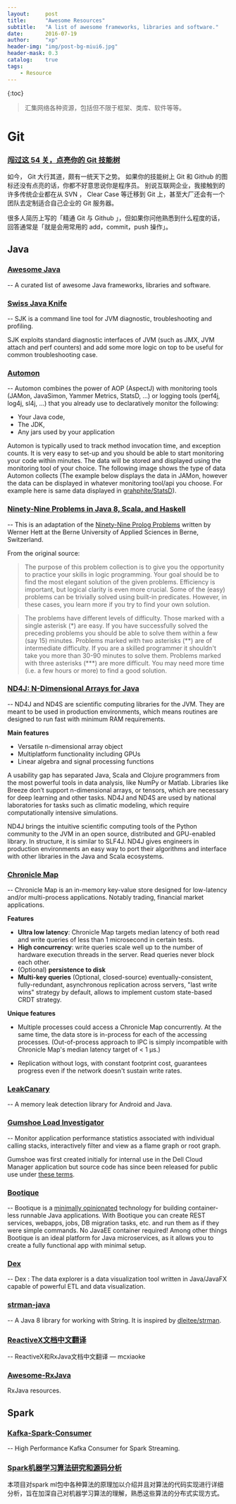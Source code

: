 ```yaml
---
layout:     post
title:      "Awesome Resources"
subtitle:   "A list of awesome frameworks, libraries and software."
date:       2016-07-19
author:     "xp"
header-img: "img/post-bg-miui6.jpg"
header-mask: 0.3
catalog:    true
tags:
    - Resource
---
```

{:toc}

> 汇集网络各种资源，包括但不限于框架、类库、软件等等。

# Git

### [闯过这 54 关，点亮你的 Git 技能树](https://www.v2ex.com/t/247270)
如今， Git 大行其道，颇有一统天下之势。
如果你的技能树上 Git 和 Github 的图标还没有点亮的话，你都不好意思说你是程序员。
别说互联网企业，我接触到的许多传统企业都在从 SVN ， Clear Case 等迁移到 Git 上，甚至大厂还会有一个团队去定制适合自己企业的 Git 服务器。

很多人简历上写的「精通 Git 与 Github 」，但如果你问他熟悉到什么程度的话，回答通常是「就是会用常用的 add，commit，push 操作」。


## Java

### [Awesome Java](https://github.com/akullpp/awesome-java)
--
A curated list of awesome Java frameworks, libraries and software.


### [Swiss Java Knife](https://github.com/aragozin/jvm-tools)
--
SJK is a command line tool for JVM diagnostic, troubleshooting and profiling.

SJK exploits standard diagnostic interfaces of JVM (such as JMX, JVM attach and perf counters) and add some more logic on top to be useful for common troubleshooting case.


### [Automon](https://github.com/stevensouza/automon)
--
Automon combines the power of AOP (AspectJ) with monitoring tools (JAMon, JavaSimon, Yammer Metrics, StatsD, ...) or logging tools (perf4j, log4j, sl4j, ...) that you already use to declaratively monitor the following:

- Your Java code,
- The JDK,
- Any jars used by your application

Automon is typically used to track method invocation time, and exception counts. It is very easy to set-up and you should be able to start monitoring your code within minutes. The data will be stored and displayed using the monitoring tool of your choice. The following image shows the type of data Automon collects (The example below displays the data in JAMon, however the data can be displayed in whatever monitoring tool/api you choose. For example here is same data displayed in [grahphite/StatsD](https://github.com/stevensouza/automon/blob/master/docs/automon_statsd.png)).


### [Ninety-Nine Problems in Java 8, Scala, and Haskell](https://github.com/shekhargulati/99-problems)
--
This is an adaptation of the [Ninety-Nine Prolog Problems](https://sites.google.com/site/prologsite/prolog-problems) written by Werner Hett at the Berne University of Applied Sciences in Berne, Switzerland.

From the original source:

>The purpose of this problem collection is to give you the opportunity to practice your skills in logic programming. Your goal should be to find the most elegant solution of the given problems. Efficiency is important, but logical clarity is even more crucial. Some of the (easy) problems can be trivially solved using built-in predicates. However, in these cases, you learn more if you try to find your own solution.
    
>The problems have different levels of difficulty. Those marked with a single asterisk (\*) are easy. If you have successfully solved the preceding problems you should be able to solve them within a few (say 15) minutes. Problems marked with two asterisks (\*\*) are of intermediate difficulty. If you are a skilled programmer it shouldn't take you more than 30-90 minutes to solve them. Problems marked with three asterisks (***) are more difficult. You may need more time (i.e. a few hours or more) to find a good solution.


### [ND4J: N-Dimensional Arrays for Java](http://nd4j.org)
--
ND4J and ND4S are scientific computing libraries for the JVM. They are meant to be used in production environments, which means routines are designed to run fast with minimum RAM requirements.

**Main features**

- Versatile n-dimensional array object
- Multiplatform functionality including GPUs
- Linear algebra and signal processing functions

A usability gap has separated Java, Scala and Clojure programmers from the most powerful tools in data analysis, like NumPy or Matlab. Libraries like Breeze don’t support n-dimensional arrays, or tensors, which are necessary for deep learning and other tasks. ND4J and ND4S are used by national laboratories for tasks such as climatic modeling, which require computationally intensive simulations.

ND4J brings the intuitive scientific computing tools of the Python community to the JVM in an open source, distributed and GPU-enabled library. In structure, it is similar to SLF4J. ND4J gives engineers in production environments an easy way to port their algorithms and interface with other libraries in the Java and Scala ecosystems.


### [Chronicle Map](https://github.com/OpenHFT/Chronicle-Map)
--
Chronicle Map is an in-memory key-value store designed for low-latency and/or multi-process applications. Notably trading, financial market applications.

**Features**

- **Ultra low latency**: Chronicle Map targets median latency of both read and write queries of less than 1 microsecond in certain tests.
- **High concurrency**: write queries scale well up to the number of hardware execution threads in the server. Read queries never block each other.
- (Optional) **persistence to disk**
- **Multi-key queries**
(Optional, closed-source) eventually-consistent, fully-redundant, asynchronous replication across servers, "last write wins" strategy by default, allows to implement custom state-based CRDT strategy.

**Unique features**

- Multiple processes could access a Chronicle Map concurrently. At the same time, the data store is in-process for each of the accessing processes. (Out-of-process approach to IPC is simply incompatible with Chronicle Map's median latency target of < 1 μs.)

- Replication without logs, with constant footprint cost, guarantees progress even if the network doesn't sustain write rates.


### [LeakCanary](https://github.com/square/leakcanary)
--
A memory leak detection library for Android and Java.


### [Gumshoe Load Investigator](https://github.com/dcm-oss/gumshoe)
--
Monitor application performance statistics associated with individual calling stacks, interactively filter and view as a flame graph or root graph.

Gumshoe was first created initially for internal use in the Dell Cloud Manager application but source code has since been released for public use under [these terms](https://github.com/dcm-oss/gumshoe/blob/master/COPYRIGHT).


### [Bootique](https://github.com/nhl/bootique)
--
Bootique is a [minimally opinionated](https://medium.com/@andrus_a/bootique-a-minimally-opinionated-platform-for-modern-java-apps-644194c23872#.odwmsbnbh) technology for building container-less runnable Java applications. With Bootique you can create REST services, webapps, jobs, DB migration tasks, etc. and run them as if they were simple commands. No JavaEE container required! Among other things Bootique is an ideal platform for Java microservices, as it allows you to create a fully functional app with minimal setup.


### [Dex](https://github.com/PatMartin/Dex)
--
Dex : The data explorer is a data visualization tool written in Java/JavaFX capable of powerful ETL and data visualization.


### [strman-java](https://github.com/shekhargulati/strman-java)
--
A Java 8 library for working with String. It is inspired by [dleitee/strman](https://github.com/dleitee/strman).


### [ReactiveX文档中文翻译](https://www.gitbook.com/book/mcxiaoke/rxdocs/details)
--
ReactiveX和RxJava文档中文翻译 — mcxiaoke


### [Awesome-RxJava](https://github.com/lzyzsd/Awesome-RxJava)
RxJava resources.


## Spark
### [Kafka-Spark-Consumer](https://github.com/dibbhatt/kafka-spark-consumer)
--
High Performance Kafka Consumer for Spark Streaming.


### [Spark机器学习算法研究和源码分析](https://github.com/endymecy/spark-ml-source-analysis)
本项目对spark ml包中各种算法的原理加以介绍并且对算法的代码实现进行详细分析，旨在加深自己对机器学习算法的理解，熟悉这些算法的分布式实现方式。